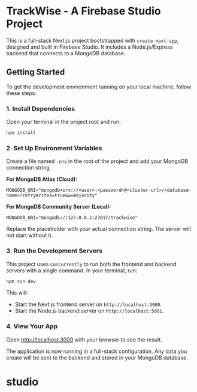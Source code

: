 
# TrackWise - A Firebase Studio Project

This is a full-stack Next.js project bootstrapped with `create-next-app`, designed and built in Firebase Studio. It includes a Node.js/Express backend that connects to a MongoDB database.

## Getting Started

To get the development environment running on your local machine, follow these steps:

### 1. Install Dependencies
Open your terminal in the project root and run:
```bash
npm install
```

### 2. Set Up Environment Variables
Create a file named `.env` in the root of the project and add your MongoDB connection string.

**For MongoDB Atlas (Cloud):**
```
MONGODB_URI="mongodb+srv://<user>:<password>@<cluster-url>/<database-name>?retryWrites=true&w=majority"
```

**For MongoDB Community Server (Local):**
```
MONGODB_URI="mongodb://127.0.0.1:27017/trackwise"
```

Replace the placeholder with your actual connection string. The server will not start without it.

### 3. Run the Development Servers
This project uses `concurrently` to run both the frontend and backend servers with a single command. In your terminal, run:

```bash
npm run dev
```
This will:
- Start the Next.js frontend server on `http://localhost:3000`.
- Start the Node.js backend server on `http://localhost:5001`.

### 4. View Your App
Open [http://localhost:3000](http://localhost:3000) with your browser to see the result.

The application is now running in a full-stack configuration. Any data you create will be sent to the backend and stored in your MongoDB database.
# studio
